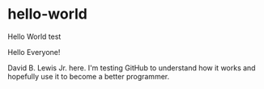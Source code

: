 # hello-world
Hello World test

Hello Everyone!

David B. Lewis Jr. here. I'm testing GitHub to understand how it works and hopefully use it to become a better programmer.
